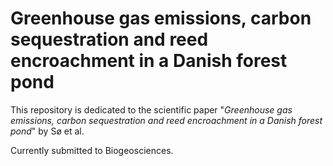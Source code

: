 # Greenhouse gas emissions, carbon sequestration and reed encroachment in a Danish forest pond

This repository is dedicated to the scientific paper "_Greenhouse gas emissions, carbon sequestration and reed encroachment in a Danish forest pond_" by Sø et al.

Currently submitted to Biogeosciences.
